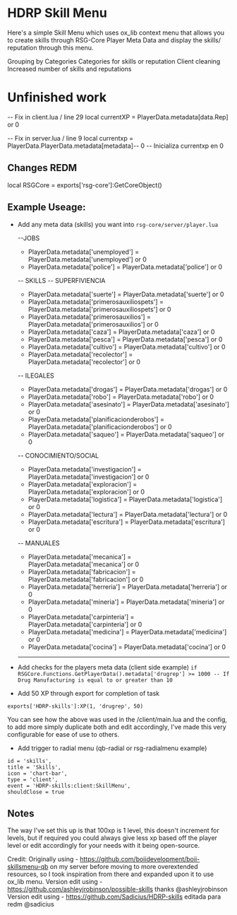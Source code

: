 # HDRP Skill Menu

Here's a simple Skill Menu which uses ox_lib context menu that allows you to create skills through RSG-Core Player Meta Data and display the skills/ reputation through this menu.

Grouping by Categories
Categories for skills or reputation
Client cleaning
Increased number of skills and reputations

# Unfinished work
-- Fix in client.lua / line 29       local currentXP = PlayerData.metadata[data.Rep] or 0

-- Fix in server.lua / line 9        local currentxp = PlayerData.PlayerData.metadata[metadata]-- 0  -- Inicializa currentxp en 0

## Changes REDM 

local RSGCore = exports['rsg-core']:GetCoreObject() 

## Example Useage:

- Add any meta data (skills) you want into `rsg-core/server/player.lua` 

    --JOBS
    - PlayerData.metadata['unemployed'] = PlayerData.metadata['unemployed'] or 0
    - PlayerData.metadata['police'] = PlayerData.metadata['police'] or 0

    -- SKILLS
    -- SUPERFIVIENCIA
    - PlayerData.metadata['suerte'] = PlayerData.metadata['suerte'] or 0
    - PlayerData.metadata['primerosauxiliospets'] = PlayerData.metadata['primerosauxiliospets'] or 0
    - PlayerData.metadata['primerosauxilios'] = PlayerData.metadata['primerosauxilios'] or 0
    - PlayerData.metadata['caza'] = PlayerData.metadata['caza'] or 0
    - PlayerData.metadata['pesca'] = PlayerData.metadata['pesca'] or 0
    - PlayerData.metadata['cultivo'] = PlayerData.metadata['cultivo'] or 0
    - PlayerData.metadata['recolector'] = PlayerData.metadata['recolector'] or 0

    -- ILEGALES
    - PlayerData.metadata['drogas'] = PlayerData.metadata['drogas'] or 0
    - PlayerData.metadata['robo'] = PlayerData.metadata['robo'] or 0
    - PlayerData.metadata['asesinato'] = PlayerData.metadata['asesinato'] or 0
    - PlayerData.metadata['planificacionderobos'] = PlayerData.metadata['planificacionderobos'] or 0
    - PlayerData.metadata['saqueo'] = PlayerData.metadata['saqueo'] or 0

    -- CONOCIMIENTO/SOCIAL
    - PlayerData.metadata['investigacion'] = PlayerData.metadata['investigacion'] or 0
    - PlayerData.metadata['exploracion'] = PlayerData.metadata['exploracion'] or 0
    - PlayerData.metadata['logistica'] = PlayerData.metadata['logistica'] or 0
    - PlayerData.metadata['lectura'] = PlayerData.metadata['lectura'] or 0
    - PlayerData.metadata['escritura'] = PlayerData.metadata['escritura'] or 0

   -- MANUALES
    - PlayerData.metadata['mecanica'] = PlayerData.metadata['mecanica'] or 0
    - PlayerData.metadata['fabricacion'] = PlayerData.metadata['fabricacion'] or 0
    - PlayerData.metadata['herreria'] = PlayerData.metadata['herreria'] or 0
    - PlayerData.metadata['mineria'] = PlayerData.metadata['mineria'] or 0
    - PlayerData.metadata['carpinteria'] = PlayerData.metadata['carpinteria'] or 0
    - PlayerData.metadata['medicina'] = PlayerData.metadata['medicina'] or 0
    - PlayerData.metadata['cocina'] = PlayerData.metadata['cocina'] or 0
    ----------------------

- Add checks for the players meta data (client side example)
`if RSGCore.Functions.GetPlayerData().metadata['drugrep'] >= 1000 -- If Drug Manufacturing is equal to or greater than 10`

- Add 50 XP through export for completion of task

`exports['HDRP-skills']:XP(1, 'drugrep', 50)`

You can see how the above was used in the /client/main.lua and the config, to add more simply duplicate both and edit accordingly, I've made this very configurable for ease of use to others.

- Add trigger to radial menu (qb-radial or rsg-radialmenu example)

```
id = 'skills',
title = 'Skills',
icon = 'chart-bar',
type = 'client',
event = 'HDRP-skills:client:SkillMenu',
shouldClose = true
```

## Notes
The way I've set this up is that 100xp is 1 level, this doesn't increment for levels, but if required you could always give less xp based off the player level or edit accordingly for your needs with it being open-source.

Credit:
Originally using - https://github.com/boiidevelopment/boii-skillsmenu-qb on my server before moving to more overextended resources, so I took inspiration from there and expanded upon it to use ox_lib menu.
Version edit using - https://github.com/ashleyjrobinson/possible-skills  thanks @ashleyjrobinson
Version edit using - https://github.com/Sadicius/HDRP-skills editada para redm @sadicius
